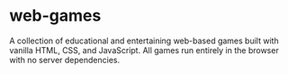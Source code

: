 # web-games
A collection of educational and entertaining web-based games built with vanilla HTML, CSS, and JavaScript. All games run entirely in the browser with no server dependencies.
